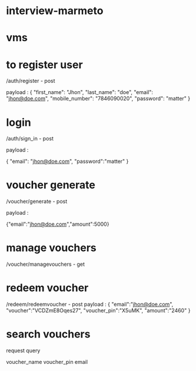 # interview-marmeto
# vms



# to register user
/auth/register - post

payload : 
{
	"first_name": "Jhon",
    "last_name": "doe",
    "email": "jhon@doe.com",
    "mobile_number": "7846090020",
    "password": "matter"
 }


 # login

 /auth/sign_in - post

 payload : 

 {
	"email": "jhon@doe.com",
	"password":"matter"
}



# voucher generate

/voucher/generate - post

payload : 

{"email":"jhon@doe.com","amount":5000}


# manage vouchers

/voucher/managevouchers - get

# redeem voucher

/redeem/redeemvoucher - post
payload : 
{
	"email":"jhon@doe.com",
	"voucher":"VCDZmE8Oqes27",
	"voucher_pin":"X5uMK",
	"amount":"2460"
}


# search vouchers

request query 

voucher_name
voucher_pin
email





